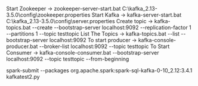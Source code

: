 Start Zookeeper -> zookeeper-server-start.bat C:\kafka_2.13-3.5.0\config\zookeeper.properties
Start Kafka ->  kafka-server-start.bat C:\kafka_2.13-3.5.0\config\server.properties
Create topic -> kafka-topics.bat --create --bootstrap-server localhost:9092 --replication-factor 1 --partitions 1 --topic testtopic
List The Topics -> kafka-topics.bat --list --bootstrap-server localhost:9092
To start producer -> kafka-console-producer.bat --broker-list localhost:9092 --topic testtopic
To Start Consumer -> kafka-console-consumer.bat --bootstrap-server localhost:9092 --topic testtopic --from-beginning

spark-submit --packages org.apache.spark:spark-sql-kafka-0-10_2.12:3.4.1 kafkatest2.py
